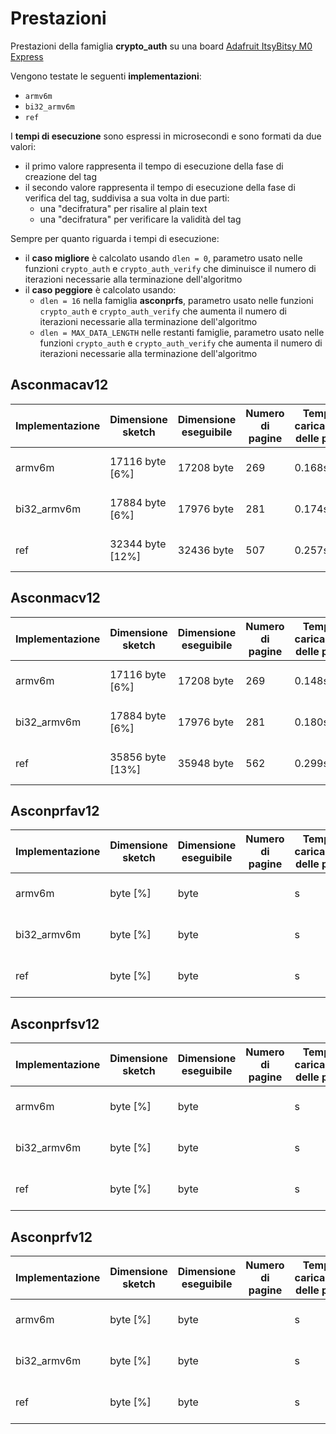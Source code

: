 # Prestazioni

Prestazioni della famiglia **crypto_auth** su una board [Adafruit ItsyBitsy M0 Express](https://www.adafruit.com/product/3727)

Vengono testate le seguenti **implementazioni**:
* `armv6m`
* `bi32_armv6m`
* `ref`

I **tempi di esecuzione** sono espressi in microsecondi e sono formati da due valori:
* il primo valore rappresenta il tempo di esecuzione della fase di creazione del tag
* il secondo valore rappresenta il tempo di esecuzione della fase di verifica del tag, suddivisa a sua volta in due parti:
  * una "decifratura" per risalire al plain text
  * una "decifratura" per verificare la validità del tag

Sempre per quanto riguarda i tempi di esecuzione:
* il **caso migliore** è calcolato usando `dlen = 0`, parametro usato nelle funzioni `crypto_auth` e `crypto_auth_verify` che diminuisce il numero di iterazioni necessarie alla terminazione dell'algoritmo
* il **caso peggiore** è calcolato usando:
  * `dlen = 16` nella famiglia **asconprfs**, parametro usato nelle funzioni `crypto_auth` e `crypto_auth_verify` che aumenta il numero di iterazioni necessarie alla terminazione dell'algoritmo
  * `dlen = MAX_DATA_LENGTH` nelle restanti famiglie, parametro usato nelle funzioni `crypto_auth` e `crypto_auth_verify` che aumenta il numero di iterazioni necessarie alla terminazione dell'algoritmo

## Asconmacav12

| Implementazione | Dimensione sketch | Dimensione eseguibile | Numero di pagine | Tempo di caricamento delle pagine | Spazio variabili globali | Spazio variabili locali | Tempo di esecuzione (migliore) | Tempo di esecuzione (peggiore) |
| --------------- | ----------------- | --------------------- | ---------------- | --------------------------------- | ------------------------ | ----------------------- | ------------------------------ | ------------------------------ |
| armv6m          | 17116 byte [6%]   | 17208 byte            | 269              | 0.168s                            | 2404 byte [7%]           | 30364 byte              | 116 e 239                      | 1323 e 2659                    |
| bi32_armv6m     | 17884 byte [6%]   | 17976 byte            | 281              | 0.174s                            | 2404 byte [7%]           | 30364 byte              | 120 e 256                      | 1540 e 3077                    |
| ref             | 32344 byte [12%]  | 32436 byte            | 507              | 0.257s                            | 2404 byte [7%]           | 30364 byte              | 167 e 351                      | 2102 e 4219                    |

## Asconmacv12

| Implementazione | Dimensione sketch | Dimensione eseguibile | Numero di pagine | Tempo di caricamento delle pagine | Spazio variabili globali | Spazio variabili locali | Tempo di esecuzione (migliore) | Tempo di esecuzione (peggiore) |
| --------------- | ----------------- | --------------------- | ---------------- | --------------------------------- | ------------------------ | ----------------------- | ------------------------------ | ------------------------------ |
| armv6m          | 17116 byte [6%]   | 17208 byte            | 269              | 0.148s                            | 2404 byte [7%]           | 30364 byte              | 116 e 238                      | 2116 e 4240                    |
| bi32_armv6m     | 17884 byte [6%]   | 17976 byte            | 281              | 0.180s                            | 2404 byte [7%]           | 30364 byte              | 120 e 249                      | 2303 e 4598                    |
| ref             | 35856 byte [13%]  | 35948 byte            | 562              | 0.299s                            | 2404 byte [7%]           | 30364 byte              | 169 e 345                      | 3227 e 6461                    |

## Asconprfav12

| Implementazione | Dimensione sketch | Dimensione eseguibile | Numero di pagine | Tempo di caricamento delle pagine | Spazio variabili globali | Spazio variabili locali | Tempo di esecuzione (migliore) | Tempo di esecuzione (peggiore) |
| --------------- | ----------------- | --------------------- | ---------------- | --------------------------------- | ------------------------ | ----------------------- | ------------------------------ | ------------------------------ |
| armv6m          |  byte [%]   |  byte            |               | s                            | 2404 byte [7%]           | 30364 byte              |  e                       |  e                       |
| bi32_armv6m     |  byte [%]   |  byte            |               | s                            | 2404 byte [7%]           | 30364 byte              |  e                       |  e                       |
| ref             |  byte [%]  |  byte            |               | s                            | 2404 byte [7%]           | 30364 byte              |  e                       |  e                      |

## Asconprfsv12

| Implementazione | Dimensione sketch | Dimensione eseguibile | Numero di pagine | Tempo di caricamento delle pagine | Spazio variabili globali | Spazio variabili locali | Tempo di esecuzione (migliore) | Tempo di esecuzione (peggiore) |
| --------------- | ----------------- | --------------------- | ---------------- | --------------------------------- | ------------------------ | ----------------------- | ------------------------------ | ------------------------------ |
| armv6m          |  byte [%]   |  byte            |               | s                            | 2404 byte [7%]           | 30364 byte              |  e                       |  e                       |
| bi32_armv6m     |  byte [%]   |  byte            |               | s                            | 2404 byte [7%]           | 30364 byte              |  e                       |  e                       |
| ref             |  byte [%]  |  byte            |               | s                            | 2404 byte [7%]           | 30364 byte              |  e                       |  e                      |

## Asconprfv12

| Implementazione | Dimensione sketch | Dimensione eseguibile | Numero di pagine | Tempo di caricamento delle pagine | Spazio variabili globali | Spazio variabili locali | Tempo di esecuzione (migliore) | Tempo di esecuzione (peggiore) |
| --------------- | ----------------- | --------------------- | ---------------- | --------------------------------- | ------------------------ | ----------------------- | ------------------------------ | ------------------------------ |
| armv6m          |  byte [%]   |  byte            |               | s                            | 2404 byte [7%]           | 30364 byte              |  e                       |  e                       |
| bi32_armv6m     |  byte [%]   |  byte            |               | s                            | 2404 byte [7%]           | 30364 byte              |  e                       |  e                       |
| ref             |  byte [%]  |  byte            |               | s                            | 2404 byte [7%]           | 30364 byte              |  e                       |  e                      |

